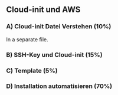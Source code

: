 ## Cloud-init und AWS

### A) Cloud-init Datei Verstehen (10%)
In a separate file.

### B) SSH-Key und Cloud-init (15%)


### C) Template (5%)


### D) Installation automatisieren (70%)